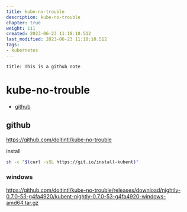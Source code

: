 ```yaml
---
title: kube-no-trouble
description: kube-no-trouble
chapter: true
weight: 111
created: 2023-06-23 11:18:10.512
last_modified: 2023-06-23 11:18:10.512
tags: 
- kubernetes 
---
```


```ad-attention
title: This is a github note

```

# kube-no-trouble

- [github](#github)


## github
https://github.com/doitintl/kube-no-trouble

install
```sh
sh -c "$(curl -sSL https://git.io/install-kubent)"
```


### windows

https://github.com/doitintl/kube-no-trouble/releases/download/nightly-0.7.0-53-g4fa4920/kubent-nightly-0.7.0-53-g4fa4920-windows-amd64.tar.gz



